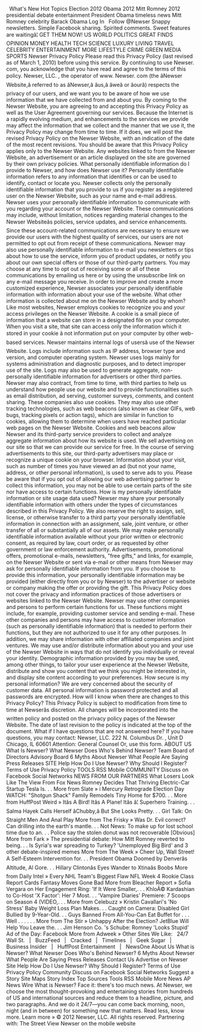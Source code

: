   What's New Hot Topics Election 2012 Obama 2012 Mitt Romney 2012 presidential debate entertainment President Obama timeless news Mitt Romney celebrity Barack Obama Log In   Follow @Newser Snappy newsletters. Simple Facebook sharing. Spirited comments. Sweet features are waitingâ¦ GET THEM NOW! US WORLD POLITICS GREAT FINDS OPINION MONEY HEALTH TECH SCIENCE LUXURY LIVING TRAVEL CELEBRITY ENTERTAINMENT MORE LIFESTYLE CRIME GREEN MEDIA SPORTS Newser Privacy Policy Please read this Privacy Policy (last revised as of March 1, 2010) before using this service. By continuing to use Newser. com, you acknowledge that you have read and agree to the terms of this policy. Newser, LLC. , the operator of www. Newser. com (the âNewser Website,â referred to as âNewser,â âus,â âweâ or âourâ) respects the privacy of our users, and we want you to be aware of how we use information that we have collected from and about you. By coming to the Newser Website, you are agreeing to and accepting this Privacy Policy as well as the User Agreement governing our services. Because the Internet is a rapidly evolving medium, and enhancements to the services we provide may affect the information that we collect and the manner that we use it, the Privacy Policy may change from time to time. If it does, we will post the revised Privacy Policy on the Newser Website, with an indication of the date of the most recent revisions. You should be aware that this Privacy Policy applies only to the Newser Website. Any websites linked to from the Newser Website, an advertisement or an article displayed on the site are governed by their own privacy policies. What personally identifiable information do I provide to Newser, and how does Newser use it? Personally identifiable information refers to any information that identifies or can be used to identify, contact or locate you. Newser collects only the personally identifiable information that you provide to us if you register as a registered user on the Newser Website, such as your name and e-mail address. Newser uses your personally identifiable information to communicate with you regarding your account or the Newser Website. These communications may include, without limitation, notices regarding material changes to the Newser Websiteâs policies, service updates, and service enhancements. Since these account-related communications are necessary to ensure we provide our users with the highest quality of services, our users are not permitted to opt out from receipt of these communications. Newser may also use personally identifiable information to e-mail you newsletters or tips about how to use the service, inform you of product updates, or notify you about our own special offers or those of our third-party partners. You may choose at any time to opt out of receiving some or all of these communications by emailing us here or by using the unsubscribe link on any e-mail message you receive. In order to improve and create a more customized experience, Newser associates your personally identifiable information with information about your use of the website. What other information is collected about me on the Newser Website and by whom? Like most websites, Newser employs cookies to recognize you and your access privileges on the Newser Website. A cookie is a small piece of information that a website can store in a designated file on your computer. When you visit a site, that site can access only the information which it stored in your cookie â not information put on your computer by other web-based services. Newser maintains internal logs of usersâ use of the Newser Website. Logs include information such as IP address, browser type and version, and computer operating system. Newser uses logs mainly for systems administration and diagnostic purposes, and to detect improper use of the site. Logs may also be used to generate aggregate, non-personally identifiable information for advertisers or other third parties. Newser may also contract, from time to time, with third parties to help us understand how people use our website and to provide functionalities such as email distribution, ad serving, customer surveys, comments, and content sharing. These companies also use cookies. They may also use other tracking technologies, such as web beacons (also known as clear GIFs, web bugs, tracking pixels or action tags), which are similar in function to cookies, allowing them to determine when users have reached particular web pages on the Newser Website. Cookies and web beacons allow Newser and its third-party service providers to collect and analyze aggregate information about how its website is used. We sell advertising on our site so that we can provide our service for free. In the course of serving advertisements to this site, our third-party advertisers may place or recognize a unique cookie on your browser. Information about your visit, such as number of times you have viewed an ad (but not your name, address, or other personal information), is used to serve ads to you. Please be aware that if you opt out of allowing our web advertising partner to collect this information, you may not be able to use certain parts of the site nor have access to certain functions. How is my personally identifiable information or site usage data used? Newser may share your personally identifiable information with others under the types of circumstances described in this Privacy Policy. We also reserve the right to assign, sell, license, or otherwise transfer to a third party your personally identifiable information in connection with an assignment, sale, joint venture, or other transfer of all or substantially all of our assets. We may make personally identifiable information available without your prior written or electronic consent, as required by law, court order, or as requested by other government or law enforcement authority. Advertisements, promotional offers, promotional e-mails, newsletters, "free gifts," and links, for example, on the Newser Website or sent via e-mail or other means from Newser may ask for personally identifiable information from you. If you choose to provide this information, your personally identifiable information may be provided (either directly from you or by Newser) to the advertiser or website or company making the offer or providing the gift. This Privacy Policy does not cover the privacy and information practices of those advertisers or websites linked to the Newser Website. Newser may use other companies and persons to perform certain functions for us. These functions might include, for example, providing customer service and sending e-mail. These other companies and persons may have access to customer information (such as personally identifiable information) that is needed to perform their functions, but they are not authorized to use it for any other purposes. In addition, we may share information with other affiliated companies and joint ventures. We may use and/or distribute information about you and your use of the Newser Website in ways that do not identify you individually or reveal your identity. Demographic information provided by you may be used, among other things, to tailor your user experience at the Newser Website, distribute and show you content that we think you might be interested in, and display site content according to your preferences. How secure is my personal information? We are very concerned about the security of customer data. All personal information is password protected and all passwords are encrypted. How will I know when there are changes to this Privacy Policy? This Privacy Policy is subject to modification from time to time at Newserâs discretion. All changes will be incorporated into the written policy and posted on the privacy policy pages of the Newser Website. The date of last revision to the policy is indicated at the top of the document. What if I have questions that are not answered here? If you have questions, you may contact: Newser, LLC. 222 N. Columbus Dr. , Unit D Chicago, IL 60601 Attention: General Counsel Or, use this form. ABOUT US What Is Newser? What Newser Does Who's Behind Newser? Team Board of Directors Advisory Board 6 Myths About Newser What People Are Saying Press Releases SITE Help How Do I Use Newser? Why Should I Register? Terms of Use Privacy Policy TOOLS RSS Mobile COMMUNITY Discuss on Facebook Social Networks NEWS FROM OUR PARTNERS What Losers Look Like The View From Fox News Romney Decides That Thriving Electric-Car Startup Tesla Is. . . More from Slate » i Mercury Retrograde Election Day WATCH: "Shotgun Shack" Family Remodels Tiny Home for $700. . . More from HuffPost Weird » Itâs A Bird! Itâs A Plane! Itâs â¦ Superhero Training. . . Salma Hayek Calls Herself âChubby,â But She Looks Pretty. . . Girl Talk: On Straight Men And Anal Play More from The Frisky » Was Dr. Evil correct? Can drilling into the earth's mantle. . . Not News: To make up for lost school time due to an. . . Police say the stolen donut was not recoverable \[Obvious\] More from Fark » The presidential debate: How Mitt Romney reverted to being. . . Is Syria's war spreading to Turkey? 'Unemployed Big Bird' and 3 other debate-inspired memes More from The Week » Cheer Up, Wall Street! A Self-Esteem Intervention for. . . President Obama Doomed by Denverâs Altitude, Al Gore. . . Hillary Clintonâs Eyes Wander to Xtinaâs Boobs More from Daily Intel » Every NHL Team's Biggest Flaw NFL Week 4 Rookie Class Report Cards Fantasy Moves Gone Bad More from Bleacher Report » Sofia Vergara on Her Engagement Ring: 'If It Were Smaller,. . . KhloÃ© Kardashian to Co-Host 'X Factor': Her 7 Most. . . 'Vampire Diaries' Premiere: 7 Scoops on Season 4 (VIDEO,. . . More from Celebuzz » Kristin Cavallari's 'No Stress' Baby Weight Loss Plan Makes. . . Caught on Camera: Disabled Girl Bullied by 9-Year-Old. . . Guys Banned From All-You-Can Eat Buffet for . . . Well . . . . . . More from The Stir » Unhappy After the Election? JetBlue Will Help You Leave the. . . Jim Henson Co. 's Schube: Romney 'Looks Stupid' Ad of the Day: Facebook More from Adweek » Other Sites We Like:   24/7 Wall St.   |   BuzzFeed   |   Cracked   |   Timelines   |   Geek Sugar   |   Business Insider   |   HuffPost Entertainment   |   NewsOne About Us What is Newser? What Newser Does Who's Behind Newser? 6 Myths About Newser What People Are Saying Press Releases Contact Us Advertise on Newser Site Help How Do I Use Newser? Why Should I Register? Terms of Use Privacy Policy Community Discuss on Facebook Social Networks Suggest a Story Site Maps Story Index Top Sources Tools RSS Mobile More News AP News Wire What is Newser? Face it: there's too much news. At Newser, we choose the most thought-provoking and entertaining stories from hundreds of US and international sources and reduce them to a headline, picture, and two paragraphs. And we do it 24/7—you can come back morning, noon, night (and in between) for something new that matters. Read less, know more. Learn more » © 2012 Newser, LLC. All rights reserved. Partnering with: The Street View Newser on the mobile website